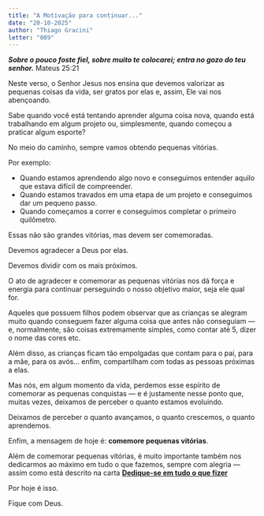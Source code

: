 ```yaml
---
title: "A Motivação para continuar..."
date: "20-10-2025"
author: "Thiago Gracini"
letter: "009"
---
```


**_Sobre o pouco foste fiel, sobre muito te colocarei; entra no gozo do teu senhor._** Mateus 25:21

Neste verso, o Senhor Jesus nos ensina que devemos valorizar as pequenas coisas da vida, ser gratos por elas e, assim, Ele vai nos abençoando.

Sabe quando você está tentando aprender alguma coisa nova, quando está trabalhando em algum projeto ou, simplesmente, quando começou a praticar algum esporte?

No meio do caminho, sempre vamos obtendo pequenas vitórias.

Por exemplo:

- Quando estamos aprendendo algo novo e conseguimos entender aquilo que estava difícil de compreender.
- Quando estamos travados em uma etapa de um projeto e conseguimos dar um pequeno passo.
- Quando começamos a correr e conseguimos completar o primeiro quilômetro.

Essas não são grandes vitórias, mas devem ser comemoradas.

Devemos agradecer a Deus por elas.

Devemos dividir com os mais próximos.

O ato de agradecer e comemorar as pequenas vitórias nos dá força e energia para continuar perseguindo o nosso objetivo maior, seja ele qual for.

Aqueles que possuem filhos podem observar que as crianças se alegram muito quando conseguem fazer alguma coisa que antes não conseguiam — e, normalmente, são coisas extremamente simples, como contar até 5, dizer o nome das cores etc.

Além disso, as crianças ficam tão empolgadas que contam para o pai, para a mãe, para os avós… enfim, compartilham com todas as pessoas próximas a elas.

Mas nós, em algum momento da vida, perdemos esse espírito de comemorar as pequenas conquistas — e é justamente nesse ponto que, muitas vezes, deixamos de perceber o quanto estamos evoluindo.

Deixamos de perceber o quanto avançamos, o quanto crescemos, o quanto aprendemos.

Enfim, a mensagem de hoje é: **comemore pequenas vitórias**.

Além de comemorar pequenas vitórias, é muito importante também nos dedicarmos ao máximo em tudo o que fazemos, sempre com alegria — assim como está descrito na carta **[Dedique-se em tudo o que fizer](/cartas/dedique-se-em-tudo-que-fizer)**

Por hoje é isso.

Fique com Deus.
